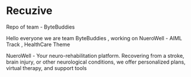 # Recuzive
Repo of team - ByteBuddies

Hello everyone we are team ByteBuddies , working on NueroWell - AIML Track , HealthCare Theme

NueroWell - Your neuro-rehabilitation platform. Recovering from a stroke, brain injury, or other neurological conditions, we offer personalized plans, virtual therapy, and support tools


